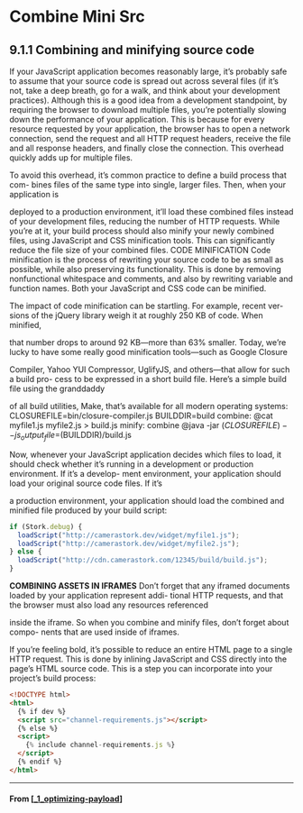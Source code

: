 # Combine Mini Src

## **9.1.1 Combining and minifying source code**

If your JavaScript application becomes reasonably large, it’s probably safe to assume
that your source code is spread out across several files (if it’s not, take a deep breath,
go for a walk, and think about your development practices). Although this is a good
idea from a development standpoint, by requiring the browser to download multiple
files, you’re potentially slowing down the performance of your application. This is
because for every resource requested by your application, the browser has to open a
network connection, send the request and all HTTP request headers, receive the file
and all response headers, and finally close the connection. This overhead quickly adds
up for multiple files.

To avoid this overhead, it’s common practice to define a build process that com-
bines files of the same type into single, larger files. Then, when your application is

deployed to a production environment, it’ll load these combined files instead of your
development files, reducing the number of HTTP requests. While you’re at it, your
build process should also minify your newly combined files, using JavaScript and CSS
minification tools. This can significantly reduce the file size of your combined files.
CODE MINIFICATION Code minification is the process of rewriting your source
code to be as small as possible, while also preserving its functionality. This is
done by removing nonfunctional whitespace and comments, and also by
rewriting variable and function names. Both your JavaScript and CSS code
can be minified.

The impact of code minification can be startling. For example, recent ver-
sions of the jQuery library weigh it at roughly 250 KB of code. When minified,

that number drops to around 92 KB—more than 63% smaller.
Today, we’re lucky to have some really good minification tools—such as Google Closure

Compiler, Yahoo YUI Compressor, UglifyJS, and others—that allow for such a build pro-
cess to be expressed in a short build file. Here’s a simple build file using the granddaddy

of all build utilities, Make, that’s available for all modern operating systems:
CLOSUREFILE=bin/closure-compiler.js
BUILDDIR=build
combine:
@cat myfile1.js myfile2.js > build.js
minify: combine
@java -jar $(CLOSUREFILE) --js_output_file=$(BUILDDIR)/build.js

Now, whenever your JavaScript application decides which files to load, it should check whether it’s running in a development or production environment. If it’s a develop-
ment environment, your application should load your original source code files. If it’s

a production environment, your application should load the combined and minified
file produced by your build script:

```javascript
if (Stork.debug) {
  loadScript("http://camerastork.dev/widget/myfile1.js");
  loadScript("http://camerastork.dev/widget/myfile2.js");
} else {
  loadScript("http://cdn.camerastork.com/12345/build/build.js");
}
```

**COMBINING ASSETS IN IFRAMES**
Don’t forget that any iframed documents loaded by your application represent addi-
tional HTTP requests, and that the browser must also load any resources referenced

inside the iframe. So when you combine and minify files, don’t forget about compo-
nents that are used inside of iframes.

If you’re feeling bold, it’s possible to reduce an entire HTML page to a single HTTP
request. This is done by inlining JavaScript and CSS directly into the page’s HTML
source code. This is a step you can incorporate into your project’s build process:

```html
<!DOCTYPE html>
<html>
  {% if dev %}
  <script src="channel-requirements.js"></script>
  {% else %}
  <script>
    {% include channel-requirements.js %}
  </script>
  {% endif %}
</html>
```

---

#### From [[_1_optimizing-payload]]

[//begin]: # "Autogenerated link references for markdown compatibility"
[_1_optimizing-payload]: _1_optimizing-payload "Optimizing Payload"
[//end]: # "Autogenerated link references"
